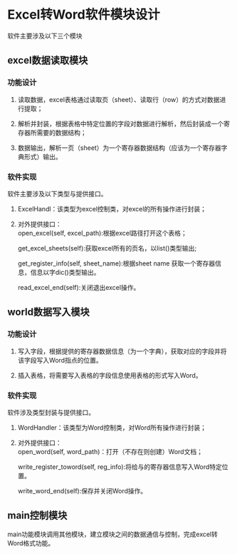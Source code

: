 # Excel转Word软件模块设计

软件主要涉及以下三个模块  

## excel数据读取模块

### 功能设计

1. 读取数据，excel表格通过读取页（sheet）、读取行（row）的方式对数据进行提取；

2. 解析并封装，根据表格中特定位置的字段对数据进行解析，然后封装成一个寄存器所需要的数据结构；

3. 数据输出，解析一页（sheet）为一个寄存器数据结构（应该为一个寄存器字典形式）输出。

### 软件实现

软件主要涉及以下类型与提供接口。

1. ExcelHandl：该类型为excel控制类，对excel的所有操作进行封装；

2. 对外提供接口：  
    open_excel(self, excel_path):根据excel路径打开这个表格；

    get_excel_sheets(self):获取excel所有的页名，以list()类型输出;

    get_register_info(self, sheet_name):根据sheet name 获取一个寄存器信息，信息以字dic()类型输出。

    read_excel_end(self):关闭退出excel操作。

## world数据写入模块

### 功能设计

1. 写入字段，根据提供的寄存器数据信息（为一个字典），获取对应的字段并将该字段写入Word指点的位置。

2. 插入表格，将需要写入表格的字段信息使用表格的形式写入Word。


### 软件实现

软件涉及类型封装与提供接口。

1. WordHandler：该类型为Word控制类，对Word所有操作进行封装；

2. 对外提供接口：  
    open_word(self, word_path)：打开（不存在则创建）Word文档；

    write_register_toword(self, reg_info):将给与的寄存器信息写入Word特定位置。

    write_word_end(self):保存并关闭Word操作。

## main控制模块

main功能模块调用其他模块，建立模块之间的数据通信与控制，完成excel转Word格式功能。